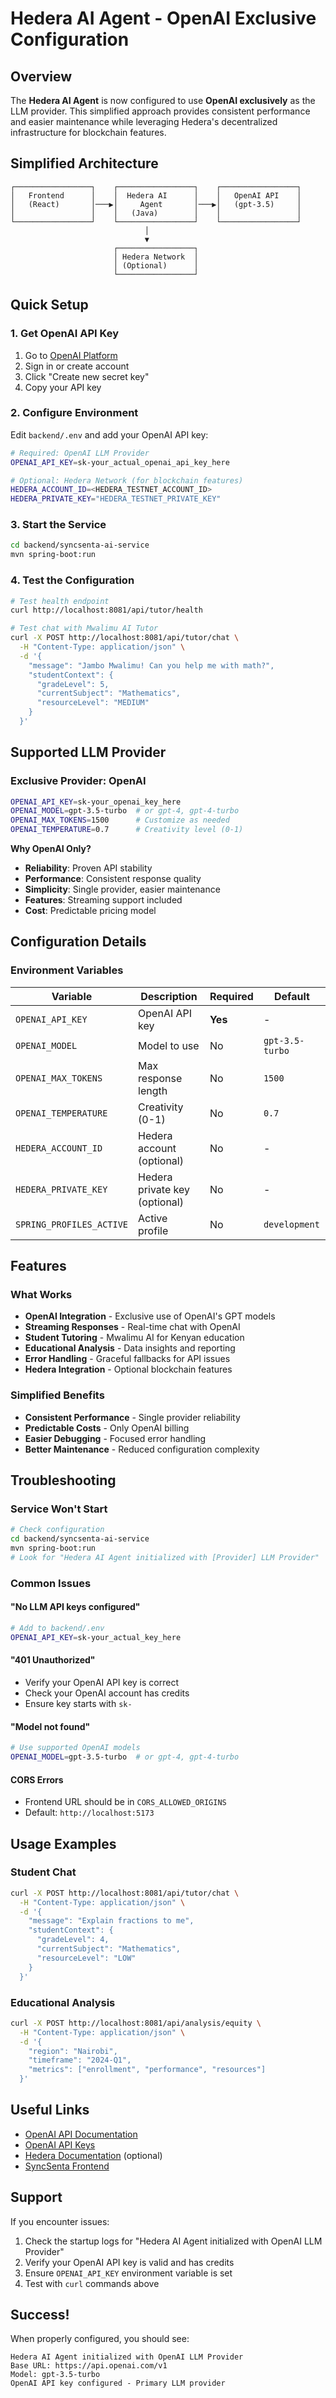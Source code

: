 # Hedera AI Agent - OpenAI Exclusive Configuration

## Overview

The **Hedera AI Agent** is now configured to use **OpenAI exclusively** as the LLM provider. This simplified approach provides consistent performance and easier maintenance while leveraging Hedera's decentralized infrastructure for blockchain features.

## Simplified Architecture

```
┌─────────────────┐    ┌─────────────────┐    ┌─────────────────┐
│   Frontend      │    │  Hedera AI      │    │   OpenAI API    │
│   (React)       │───▶│     Agent       │───▶│   (gpt-3.5)     │
│                 │    │   (Java)        │    │                 │
└─────────────────┘    └─────────────────┘    └─────────────────┘
                              │
                              ▼
                       ┌─────────────────┐
                       │ Hedera Network  │
                       │ (Optional)      │
                       └─────────────────┘
```

## Quick Setup

### 1. Get OpenAI API Key

1. Go to [OpenAI Platform](https://platform.openai.com/api-keys)
2. Sign in or create account
3. Click "Create new secret key"
4. Copy your API key

### 2. Configure Environment

Edit `backend/.env` and add your OpenAI API key:

```bash
# Required: OpenAI LLM Provider
OPENAI_API_KEY=sk-your_actual_openai_api_key_here

# Optional: Hedera Network (for blockchain features)
HEDERA_ACCOUNT_ID=<HEDERA_TESTNET_ACCOUNT_ID>
HEDERA_PRIVATE_KEY="HEDERA_TESTNET_PRIVATE_KEY"
```

### 3. Start the Service

```bash
cd backend/syncsenta-ai-service
mvn spring-boot:run
```

### 4. Test the Configuration

```bash
# Test health endpoint
curl http://localhost:8081/api/tutor/health

# Test chat with Mwalimu AI Tutor
curl -X POST http://localhost:8081/api/tutor/chat \
  -H "Content-Type: application/json" \
  -d '{
    "message": "Jambo Mwalimu! Can you help me with math?",
    "studentContext": {
      "gradeLevel": 5,
      "currentSubject": "Mathematics",
      "resourceLevel": "MEDIUM"
    }
  }'
```

## Supported LLM Provider

### Exclusive Provider: OpenAI
```bash
OPENAI_API_KEY=sk-your_openai_key_here
OPENAI_MODEL=gpt-3.5-turbo  # or gpt-4, gpt-4-turbo
OPENAI_MAX_TOKENS=1500      # Customize as needed
OPENAI_TEMPERATURE=0.7      # Creativity level (0-1)
```

**Why OpenAI Only?**
- **Reliability**: Proven API stability
- **Performance**: Consistent response quality  
- **Simplicity**: Single provider, easier maintenance
- **Features**: Streaming support included
- **Cost**: Predictable pricing model

## Configuration Details

### Environment Variables

| Variable | Description | Required | Default |
|----------|-------------|----------|---------|
| `OPENAI_API_KEY` | OpenAI API key | **Yes** | - |
| `OPENAI_MODEL` | Model to use | No | `gpt-3.5-turbo` |
| `OPENAI_MAX_TOKENS` | Max response length | No | `1500` |
| `OPENAI_TEMPERATURE` | Creativity (0-1) | No | `0.7` |
| `HEDERA_ACCOUNT_ID` | Hedera account (optional) | No | - |
| `HEDERA_PRIVATE_KEY` | Hedera private key (optional) | No | - |
| `SPRING_PROFILES_ACTIVE` | Active profile | No | `development` |

## Features

### What Works
- **OpenAI Integration** - Exclusive use of OpenAI's GPT models
- **Streaming Responses** - Real-time chat with OpenAI
- **Student Tutoring** - Mwalimu AI for Kenyan education
- **Educational Analysis** - Data insights and reporting
- **Error Handling** - Graceful fallbacks for API issues
- **Hedera Integration** - Optional blockchain features

### Simplified Benefits
- **Consistent Performance** - Single provider reliability
- **Predictable Costs** - Only OpenAI billing
- **Easier Debugging** - Focused error handling
- **Better Maintenance** - Reduced configuration complexity

## Troubleshooting

### Service Won't Start
```bash
# Check configuration
cd backend/syncsenta-ai-service
mvn spring-boot:run
# Look for "Hedera AI Agent initialized with [Provider] LLM Provider"
```

### Common Issues

#### "No LLM API keys configured"
```bash
# Add to backend/.env
OPENAI_API_KEY=sk-your_actual_key_here
```

#### "401 Unauthorized"
- Verify your OpenAI API key is correct
- Check your OpenAI account has credits
- Ensure key starts with `sk-`

#### "Model not found"
```bash
# Use supported OpenAI models
OPENAI_MODEL=gpt-3.5-turbo  # or gpt-4, gpt-4-turbo
```

#### CORS Errors
- Frontend URL should be in `CORS_ALLOWED_ORIGINS`
- Default: `http://localhost:5173`

## Usage Examples

### Student Chat
```bash
curl -X POST http://localhost:8081/api/tutor/chat \
  -H "Content-Type: application/json" \
  -d '{
    "message": "Explain fractions to me",
    "studentContext": {
      "gradeLevel": 4,
      "currentSubject": "Mathematics",
      "resourceLevel": "LOW"
    }
  }'
```

### Educational Analysis
```bash
curl -X POST http://localhost:8081/api/analysis/equity \
  -H "Content-Type: application/json" \
  -d '{
    "region": "Nairobi",
    "timeframe": "2024-Q1",
    "metrics": ["enrollment", "performance", "resources"]
  }'
```

## Useful Links

- [OpenAI API Documentation](https://platform.openai.com/docs)
- [OpenAI API Keys](https://platform.openai.com/api-keys)
- [Hedera Documentation](https://docs.hedera.com/) (optional)
- [SyncSenta Frontend](http://localhost:5173)

## Support

If you encounter issues:
1. Check the startup logs for "Hedera AI Agent initialized with OpenAI LLM Provider"
2. Verify your OpenAI API key is valid and has credits
3. Ensure `OPENAI_API_KEY` environment variable is set
4. Test with `curl` commands above

## Success!

When properly configured, you should see:
```
Hedera AI Agent initialized with OpenAI LLM Provider
Base URL: https://api.openai.com/v1
Model: gpt-3.5-turbo
OpenAI API key configured - Primary LLM provider
```